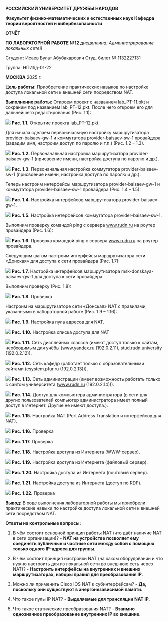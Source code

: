 ﻿**РОССИЙСКИЙ УНИВЕРСИТЕТ ДРУЖБЫ НАРОДОВ** 

**Факультет физико-математических и естественных наук Кафедра теории вероятностей и кибербезопасности** 

**ОТЧЁТ** 

**ПО ЛАБОРАТОРНОЙ РАБОТЕ №12** 
*дисциплина: Администрирование локальных сетей* 

Студент: Исаев Булат Абубакарович Студ. билет № 1132227131 

Группа: НПИбд-01-22

**МОСКВА** 2025 г.

**Цель работы:** 
Приобретение практических навыков по настройке доступа локальной сети к внешней сети посредством NAT.


**Выполнение работы:** 
Откроем проект с названием lab_PT-11.pkt и сохраним под названием lab_PT-12.pkt. После чего откроем его для дальнейшего редактирования (Рис. 1.1):


![](Images/1.png)
**Рис. 1.1.** Открытие проекта lab_PT-12.pkt.


Для начала сделаем первоначальную настройку маршрутизатора provider-baisaev-gw-1 и коммутатора provider-baisaev-sw-1 провайдера (зададим имя, настроим доступ по паролю и т.п.) (Рис. 1.2 – 1.3). 


![](Images/2.png)
**Рис. 1.2.** Первоначальная настройка маршрутизатора provider-baisaev-gw-1 (присвоение имени, настройка доступа по паролю и др.).


![](Images/3.png)
**Рис. 1.3.** Первоначальная настройка коммутатора provider-baisaev-sw-1 (присвоение имени, настройка доступа по паролю и др.).


Теперь настроим интерфейсы маршрутизатора provider-baisaev-gw-1 и коммутатора provider-baisaev-sw-1 провайдера (Рис. 1.4 – 1.5):


![](Images/4.png)
**Рис. 1.4.** Настройка интерфейсов маршрутизатора provider-baisaev-gw-1.


![](Images/5.png)
**Рис. 1.5.** Настройка интерфейсов коммутатора provider-baisaev-sw-1.


Выполним проверку командой ping с сервера www.rudn.ru на роутер провайдера (Рис. 1.6): 


![](Images/6.png)
**Рис. 1.6.** Проверка командой ping с сервера www.rudn.ru на роутер провайдера.


Следующим шагом настроим интерфейсы маршрутизатора сети «Донская» для доступа к сети провайдера (Рис. 1.7): 


![](Images/7.png)
**Рис. 1.7.** Настройка интерфейсов маршрутизатора msk-donskaya-baisaev-gw-1 для доступа к сети провайдера.


Выполним проверку (Рис. 1.8): 


![](Images/8.png)
**Рис. 1.8.** Проверка


Настроим на маршрутизаторе сети «Донская» NAT с правилами, указанными в лабораторной работе (Рис. 1.9 – 1.16): 


![](Images/9.png)
**Рис. 1.9.** Настройка пула адресов для NAT. 


![](Images/10.png)
**Рис. 1.10.** Настройка списка доступа для NAT


![](Images/11.png)
**Рис. 1.11.** Сеть дисплейных классов (имеют доступ только к сайтам, необходимым для учёбы (www.yandex.ru (192.0.2.11), stud.rudn.university (192.0.2.12)).


![](Images/12.png)
**Рис. 1.12.** Сеть кафедр (работает только с образовательными сайтами (esystem.pfur.ru (192.0.2.13))).


![](Images/13.png)
**Рис. 1.13.** Сеть администрации (имеет возможность работать только с сайтом университета (www.rudn.ru (192.0.2.14))).


![](Images/14.png)
**Рис. 1.14.** Доступ для компьютера администратора (в сети для других пользователей компьютер администратора имеет полный доступ в Интернет. Другие не имеют доступа.).


![](Images/15.png)
**Рис. 1.15.** Настройка NAT (Port Address Translation и интерфейсов для NAT).


![](Images/16.png)
**Рис. 1.16.** Проверка


![](Images/17.png)
**Рис. 1.17.** Проверка


![](Images/18.png)
**Рис. 1.18.** Настройка доступа из Интернета (WWW-сервер).


![](Images/19.png)
**Рис. 1.19.** Настройка доступа из Интернета (файловый сервер).


![](Images/20.png)
**Рис. 1.20.** Настройка доступа из Интернета (почтовый сервер).


![](Images/21.png)
**Рис. 1.21.** Настройка доступа из Интернета (доступ по RDP).


![](Images/22.png)
**Рис. 1.22.** Проверка


**Вывод:** 
В ходе выполнения лабораторной работы мы приобрели практические навыки по настройке доступа локальной сети к внешней сети посредством NAT.


**Ответы на контрольные вопросы:** 

1.	В чём состоит основной принцип работы NAT (что даёт наличие NAT в сети организации)?  - **NAT на устройстве позволяет ему соединять публичные и частные сети между собой с помощью только одного IP-адреса для группы.**

2.	В чём состоит принцип настройки NAT (на каком оборудовании и что нужно настроить для из локальной сети во внешнюю сеть через NAT)?  - **Настроить интерфейсы на внутренних и внешних маршрутизаторах, наборы правил для преобразования IP.**

3.	Можно ли применить Cisco IOS NAT к субинтерфейсам?  - **Да, поскольку они существуют в энергонезависимой памяти.**

4.	Что такое пулы IP NAT?  - **Выделяемые для трансляции NAT IP.**

5.	Что такое статические преобразования NAT?  - **Взаимно однозначное преобразование внутренних IP во внешние.**

